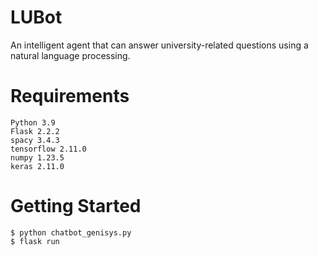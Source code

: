 # LUBot
An intelligent agent that can answer university-related questions using a natural language processing.

# Requirements
```
Python 3.9
Flask 2.2.2
spacy 3.4.3
tensorflow 2.11.0
numpy 1.23.5
keras 2.11.0
```

# Getting Started
```
$ python chatbot_genisys.py
$ flask run
```
